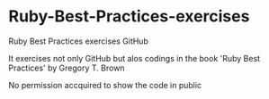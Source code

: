 # Ruby-Best-Practices-exercises
Ruby Best Practices exercises GitHub

It exercises not only GitHub but alos codings in the book
'Ruby Best Practices' by Gregory T. Brown

No permission accquired to show the code in public
